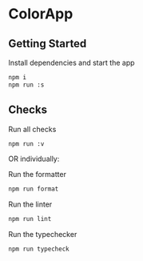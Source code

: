 # ColorApp

## Getting Started

Install dependencies and start the app

```bash
npm i
npm run :s
```

## Checks

Run all checks

```bash
npm run :v
```

OR individually:

Run the formatter

```bash
npm run format
```

Run the linter

```bash
npm run lint
```

Run the typechecker

```bash
npm run typecheck
```
